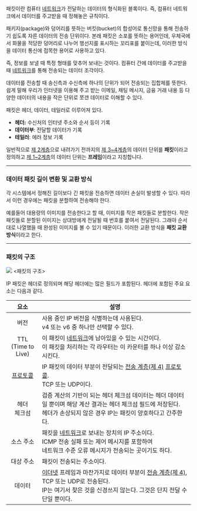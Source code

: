 패킷이란 컴퓨터 [네트워크](네트워크%20(Network).md)가 전달하는 데이터의 형식화된 블록이다. 즉, 컴퓨터 네트워크에서 데이터를 주고받을 때 정해놓은 규칙이다.

패키지(package)와 덩어리를 뜻하는 버킷(bucket)의 합성어로 통신망을 통해 전송하기 쉽도록 자른 데이터의 전송 단위이다.
본래 패킷은 소포를 뜻하는 용어인데, 우체국에서 화물을 적당한 덩어리로 나누어 행선지를 표시하는 꼬리표를 붙이는데, 이러한 방식을 데이터 통신에 접목한 용어로 사용하고 있다. 

즉, 정보를 보낼 때 특정 형태를 맞추어 보내는 것이다. 컴퓨터 간에 데이터를 주고받을 때 [네트워크](네트워크%20(Network).md)를 통해 전송되는 데이터 조각이다.

데이터를 전송할 때 송신측과 수신측에 하나의 단위가 되어 전송되는 집합체를 뜻한다. 쉽게 말해 우리가 인터넷을 이용해 주고 받는 이메일, 채팅 메시지, 금융 거래 내용 등 다양한 데이터의 내용을 작은 단위로 쪼갠 데이터로 이해할 수 있다.

패킷은 헤더, 데이터, 테일러로 이루어져 있다.
- **헤더:** 수신처의 인터넷 주소와 순서 등이 기록
- **데이터부**: 전달할 데이터가 기록
- **테일러**: 에러 정보 기록

일반적으로 [제 2계층](OSI%20참조모델.md)으로 내려가기 전까지의 [제 3~4계층](OSI%20참조모델.md)의 데이터 단위를 **패킷**이라고 정의하고 [제 1~2계층](OSI%20참조모델.md)의 데이터 단위는 **프레임**이라고 지칭합니다.

---
### 데이터 패킷 길이 변환 및 교환 방식

각 시스템에서 정해진 길이보다 긴 패킷을 전송하면 데이터 손실이 발생할 수 있다. 따라서 이런 경우에는 패킷을 분할하여 전송해야 한다.

예를들어 대용량의 이미지를 전송한다고 할 때, 이미지를 작은 패킷들로 분할한다. 작은 패킷들로 분할된 이미지는 상대방에게 전달될 때 번호를 붙여서 전달된다. 그래야 순서대로 나열했을 때 완성된 이미지를 볼 수 있기 때문이다.
이러한 교환 방식을 **패킷 교환 방식**이라고 한다.

---
### 패킷의 구조

![](Pasted%20image%2020240408111935.png)
<패킷의 구조>

IP 패킷은 헤더로 정의되며 해당 헤더에는 많은 필드가 포함된다. 헤더에 포함된 주요 요소는 다음과 같다.

|              요소              | 설명                                                                                                                             |
| :--------------------------: | ------------------------------------------------------------------------------------------------------------------------------ |
|              버전              | 사용 중인 IP 버전을 식별하는데 사용된다.<br>v4 또는 v6 중 하나만 선택할 수 있다.                                                                           |
|    TTL<br>(Time to Live)     | 이 패킷이 [네트워크](네트워크%20(Network).md)에 남아있을 수 있는 시간이다.<br>이 패킷을 처리하는 각 라우터는 이 카운터를 하나 이상 감소시킨다.                                    |
| [프로토콜](프로토콜%20(Protocol).md) | IP 패킷의 데이터 부분이 전달되는 [전송 계층(제 4)](OSI%20참조모델.md) [프로토콜](프로토콜%20(Protocol).md).<br>TCP 또는 UDP이다.                                 |
|          헤더<br>체크섬           | 검증 계산의 기반이 되는 헤더 체크섬 데이터는 헤더 데이터일 뿐이며 해당 계산 결과는 헤더 체크섬 필드에 저장된다.<br>헤더가 손상되지 않은 경우 IP는 패킷이 양호하다고 간주한다.                         |
|            소스 주소             | 패킷을 [네트워크](네트워크%20(Network).md)로 보내는 장치의 IP 주소이다. <br>ICMP 전송 실패 또는 제어 메시지를 포함하여 <br>네트워크 수준 오류 메시지가 전송되는 곳이기도 하다.             |
|            대상 주소             | 패킷이 전송되는 주소이다.                                                                                                                 |
|             데이터              | [이더넷](이더넷.md) 프레임과 마찬가지로 데이터 부분이 [전송 계층(제 4)](OSI%20참조모델.md), TCP 또는 UDP로 전송된다. <br>IP는 여기서 찾은 것을 신경쓰지 않는다. 그것은 단지 전달 수단일 뿐이다. |




